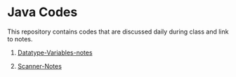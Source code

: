# Java Codes
This repository contains codes that are discussed daily during class and link to notes.

1. [Datatype-Variables-notes](./variabledeclaration/notes/Datatype-Variables-notes.md)

2. [Scanner-Notes](./userinput/notes/Scanner-Notes.md)
